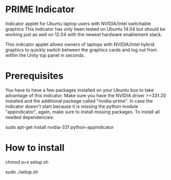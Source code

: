 PRIME Indicator
==============
Indicator applet for Ubuntu laptop users with NVIDIA/Intel switchable graphics
This indicator has only been tested on Ubuntu 14.04 but should be working just as well
on 12.04 with the newest hardware enablement stack.

This indicator applet allows owners of laptops with NVIDIA/Intel hybrid graphics to
quickly switch between the graphics cards and log out from within the Unity top panel in seconds.


Prerequisites
==============
You have to have a few packages installed on your Ubuntu box to take advantage of this indicator.
Make sure you have the NVIDIA driver >=331.20 installed and the additional package called "nvidia-prime".
In case the indicator doesn't start because it is missing the python module "appindicator",
again, make sure to install missing packages. To install all needed dependencies:

sudo apt-get install nvidia-331 python-appindicator


How to install
==============

chmod a+x setup.sh

sudo ./setup.sh
